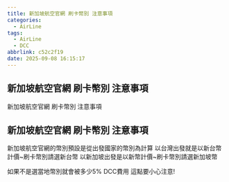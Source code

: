 ```yaml
---
title: 新加坡航空官網 刷卡幣別 注意事項
categories:
  - AirLine
tags:
  - AirLine
  - DCC
abbrlink: c52c2f19
date: 2025-09-08 16:15:17
---
```

新加坡航空官網 刷卡幣別 注意事項
-----------------------------------------------------------------------------------------------
<!--more-->
新加坡航空官網 刷卡幣別 注意事項

新加坡航空官網 刷卡幣別 注意事項
-----------------------------------------------------------------------------------------------
新加坡航空官網的幣別預設是從出發國家的幣別為計算
以台灣出發就是以新台幣計價~刷卡幣別請選新台幣
以新加坡出發是以新幣計價~刷卡幣別請選新加坡幣

如果不是選當地幣別就會被多少5% DCC費用
這點要小心注意!